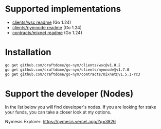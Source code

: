 # Supported implementations

- [clients/wsc readme](https://github.com/craftdome/go-nym/blob/dev/clients/wsc/README.md) (Go 1.24)
- [clients/nymnode readme](https://github.com/craftdome/go-nym/blob/dev/clients/nymnode/README.md) (Go 1.24)
- [contracts/mixnet readme](https://github.com/craftdome/go-nym/blob/dev/contracts/mixnet/README.md) (Go 1.24)

# Installation

```bash
go get github.com/craftdome/go-nym/clients/wsc@v1.0.2
go get github.com/craftdome/go-nym/clients/nymnode@v1.7.0
go get github.com/craftdome/go-nym/contracts/mixnet@v1.5.1-rc3
```

# Support the developer (Nodes)

In the list below you will find developer's nodes. If you are looking for stake your funds, you can take a closer look at my options.

Nymesis Explorer: https://nymesis.vercel.app/?q=3826
